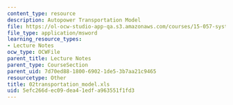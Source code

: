 ```yaml
---
content_type: resource
description: Autopower Transportation Model
file: https://ol-ocw-studio-app-qa.s3.amazonaws.com/courses/15-057-systems-optimization-spring-2003/5efc266dec09dea41edfa963551f1fd3_02transportation_model.xls
file_type: application/msword
learning_resource_types:
- Lecture Notes
ocw_type: OCWFile
parent_title: Lecture Notes
parent_type: CourseSection
parent_uid: 7d70ed88-1800-6902-1de5-3b7aa21c9465
resourcetype: Other
title: 02transportation_model.xls
uid: 5efc266d-ec09-dea4-1edf-a963551f1fd3
---
```

